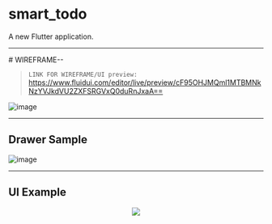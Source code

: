 # smart_todo

A new Flutter application.
<hr>
# WIREFRAME--

 >  `LINK FOR WIREFRAME/UI preview:` https://www.fluidui.com/editor/live/preview/cF95OHJMQml1MTBMNkNzYVJkdVU2ZXFSRGVxQ0duRnJxaA==
 
 
 ![image](https://user-images.githubusercontent.com/57319246/71902507-3b64da80-3188-11ea-913f-a93cde3a9d12.png)

<hr>

## Drawer Sample

![image](https://user-images.githubusercontent.com/57319246/71898204-b32e0780-317e-11ea-9954-545502ca4900.png)
<hr>


## UI Example



<div align="center">
  <img src="https://media.giphy.com/media/1wpPvwtUU2yuqYlqmx/giphy.gif"/>
</div>
